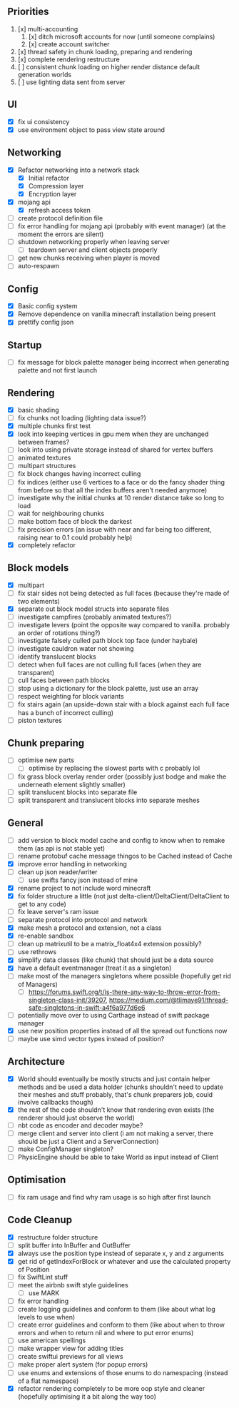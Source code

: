 ## Priorities

1. [x] multi-accounting
   1. [x] ditch microsoft accounts for now (until someone complains)
   2. [x] create account switcher
2. [x] thread safety in chunk loading, preparing and rendering
3. [x] complete rendering restructure
4. [ ] consistent chunk loading on higher render distance default generation worlds
5. [ ] use lighting data sent from server

## UI

- [x] fix ui consistency
- [x] use environment object to pass view state around

## Networking

- [x] Refactor networking into a network stack
  - [x] Initial refactor
  - [x] Compression layer
  - [x] Encryption layer
- [x] mojang api
  - [x] refresh access token
- [ ] create protocol definition file
- [ ] fix error handling for mojang api (probably with event manager) (at the moment the errors are silent)
- [ ] shutdown networking properly when leaving server
  - [ ] teardown server and client objects properly
- [ ] get new chunks receiving when player is moved
- [ ] auto-respawn

## Config

- [x] Basic config system
- [x] Remove dependence on vanilla minecraft installation being present
- [x] prettify config json

## Startup

- [ ] fix message for block palette manager being incorrect when generating palette and not first launch

## Rendering

- [x] basic shading
- [ ] fix chunks not loading (lighting data issue?)
- [x] multiple chunks first test
- [x] look into keeping vertices in gpu mem when they are unchanged between frames?
- [ ] look into using private storage instead of shared for vertex buffers
- [ ] animated textures
- [ ] multipart structures
- [ ] fix block changes having incorrect culling
- [ ] fix indices (either use 6 vertices to a face or do the fancy shader thing from before so that all the index buffers aren't needed anymore)
- [ ] investigate why the initial chunks at 10 render distance take so long to load
- [ ] wait for neighbouring chunks
- [ ] make bottom face of block the darkest
- [ ] fix precision errors (an issue with near and far being too different, raising near to 0.1 could probably help)
- [x] completely refactor

## Block models

- [x] multipart
- [ ] fix stair sides not being detected as full faces (because they're made of two elements)
- [x] separate out block model structs into separate files
- [ ] investigate campfires (probably animated textures?)
- [ ] investigate levers (point the opposite way compared to vanilla. probably an order of rotations thing?)
- [ ] investigate falsely culled path block top face (under haybale)
- [ ] investigate cauldron water not showing
- [ ] identify translucent blocks
- [ ] detect when full faces are not culling full faces (when they are transparent)
- [ ] cull faces between path blocks
- [ ] stop using a dictionary for the block palette, just use an array
- [ ] respect weighting for block variants
- [ ] fix stairs again (an upside-down stair with a block against each full face has a bunch of incorrect culling)
- [ ] piston textures

## Chunk preparing

- [ ] optimise new parts
  - [ ] optimise by replacing the slowest parts with c probably lol
- [ ] fix grass block overlay render order (possibly just bodge and make the underneath element slightly smaller)
- [ ] split translucent blocks into separate file
- [ ] split transparent and translucent blocks into separate meshes

## General

- [ ] add version to block model cache and config to know when to remake them (as api is not stable yet)
- [ ] rename protobuf cache message thingos to be Cached instead of Cache
- [x] improve error handling in networking
- [ ] clean up json reader/writer
  - [ ] use swifts fancy json instead of mine
- [x] rename project to not include word minecraft
- [x] fix folder structure a little (not just delta-client/DeltaClient/DeltaClient to get to any code)
- [ ] fix leave server's ram issue
- [ ] separate protocol into protocol and network
- [x] make mesh a protocol and extension, not a class
- [x] re-enable sandbox
- [ ] clean up matrixutil to be a matrix_float4x4 extension possibly?
- [ ] use rethrows
- [x] simplify data classes (like chunk) that should just be a data source
- [x] have a default eventmanager (treat it as a singleton)
- [ ] make most of the managers singletons where possible (hopefully get rid of Managers)
  - [ ] https://forums.swift.org/t/is-there-any-way-to-throw-error-from-singleton-class-init/39207, https://medium.com/@tlimaye91/thread-safe-singletons-in-swift-a4f6a977d6e6
- [ ] potentially move over to using Carthage instead of swift package manager
- [x] use new position properties instead of all the spread out functions now
- [ ] maybe use simd vector types instead of position?

## Architecture

- [x] World should eventually be mostly structs and just contain helper methods and be used a data holder (chunks shouldn't need to update their meshes and stuff probably, that's chunk preparers job, could involve callbacks though)
- [x] the rest of the code shouldn't know that rendering even exists (the renderer should just observe the world)
- [ ] nbt code as encoder and decoder maybe?
- [ ] merge client and server into client (i am not making a server, there should be just a Client and a ServerConnection)
- [ ] make ConfigManager singleton?
- [ ] PhysicEngine should be able to take World as input instead of Client

## Optimisation

- [ ] fix ram usage and find why ram usage is so high after first launch

## Code Cleanup

- [x] restructure folder structure
- [ ] split buffer into InBuffer and OutBuffer
- [x] always use the position type instead of separate x, y and z arguments
- [x] get rid of getIndexForBlock or whatever and use the calculated property of Position
- [ ] fix SwiftLint stuff
- [ ] meet the airbnb swift style guidelines
  - [ ] use MARK
- [ ] fix error handling
- [ ] create logging guidelines and conform to them (like about what log levels to use when)
- [ ] create error guidelines and conform to them (like about when to throw errors and when to return nil and where to put error enums)
- [ ] use american spellings
- [ ] make wrapper view for adding titles
- [ ] create swiftui previews for all views
- [ ] make proper alert system (for popup errors)
- [ ] use enums and extensions of those enums to do namespacing (instead of a flat namespace)
- [x] refactor rendering completely to be more oop style and cleaner (hopefully optimising it a bit along the way too)